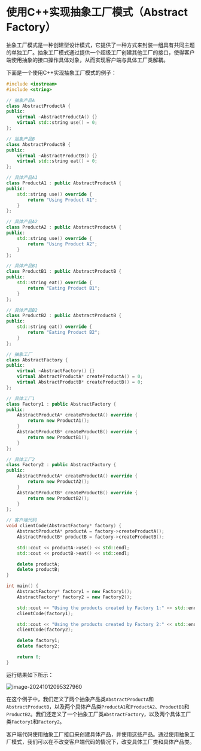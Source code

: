 # 使用C++实现抽象工厂模式（Abstract Factory）

抽象工厂模式是一种创建型设计模式，它提供了一种方式来封装一组具有共同主题的单独工厂。抽象工厂模式通过提供一个超级工厂创建其他工厂的接口，使得客户端使用抽象的接口操作具体对象，从而实现客户端与具体工厂类解耦。

下面是一个使用C++实现抽象工厂模式的例子：

```c++
#include <iostream>
#include <string>

// 抽象产品A
class AbstractProductA {
public:
    virtual ~AbstractProductA() {}
    virtual std::string use() = 0;
};

// 抽象产品B
class AbstractProductB {
public:
    virtual ~AbstractProductB() {}
    virtual std::string eat() = 0;
};

// 具体产品A1
class ProductA1 : public AbstractProductA {
public:
    std::string use() override {
        return "Using Product A1";
    }
};

// 具体产品A2
class ProductA2 : public AbstractProductA {
public:
    std::string use() override {
        return "Using Product A2";
    }
};

// 具体产品B1
class ProductB1 : public AbstractProductB {
public:
    std::string eat() override {
        return "Eating Product B1";
    }
};

// 具体产品B2
class ProductB2 : public AbstractProductB {
public:
    std::string eat() override {
        return "Eating Product B2";
    }
};

// 抽象工厂
class AbstractFactory {
public:
    virtual ~AbstractFactory() {}
    virtual AbstractProductA* createProductA() = 0;
    virtual AbstractProductB* createProductB() = 0;
};

// 具体工厂1
class Factory1 : public AbstractFactory {
public:
    AbstractProductA* createProductA() override {
        return new ProductA1();
    }
    AbstractProductB* createProductB() override {
        return new ProductB1();
    }
};

// 具体工厂2
class Factory2 : public AbstractFactory {
public:
    AbstractProductA* createProductA() override {
        return new ProductA2();
    }
    AbstractProductB* createProductB() override {
        return new ProductB2();
    }
};

// 客户端代码
void clientCode(AbstractFactory* factory) {
    AbstractProductA* productA = factory->createProductA();
    AbstractProductB* productB = factory->createProductB();

    std::cout << productA->use() << std::endl;
    std::cout << productB->eat() << std::endl;

    delete productA;
    delete productB;
}

int main() {
    AbstractFactory* factory1 = new Factory1();
    AbstractFactory* factory2 = new Factory2();

    std::cout << "Using the products created by Factory 1:" << std::endl;
    clientCode(factory1);

    std::cout << "Using the products created by Factory 2:" << std::endl;
    clientCode(factory2);

    delete factory1;
    delete factory2;

    return 0;
}
```

运行结果如下所示：

![image-20241012095327960](https://mingupupup.oss-cn-wuhan-lr.aliyuncs.com/imgs/image-20241012095327960.png)

在这个例子中，我们定义了两个抽象产品类`AbstractProductA`和`AbstractProductB`，以及两个具体产品类`ProductA1`和`ProductA2`、`ProductB1`和`ProductB2`。我们还定义了一个抽象工厂类`AbstractFactory`，以及两个具体工厂类`Factory1`和`Factory2`。

客户端代码使用抽象工厂接口来创建具体产品，并使用这些产品。通过使用抽象工厂模式，我们可以在不改变客户端代码的情况下，改变具体工厂类和具体产品类。